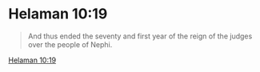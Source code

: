 # Helaman 10:19

> And thus ended the seventy and first year of the reign of the judges over the people of Nephi.

[Helaman 10:19](https://www.churchofjesuschrist.org/study/scriptures/bofm/hel/10?lang=eng&id=p19#p19)


